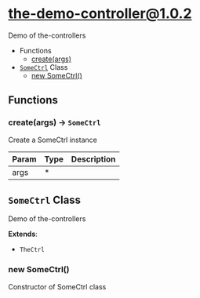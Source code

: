 # the-demo-controller@1.0.2

Demo of the-controllers

+ Functions
  + [create(args)](#the-demo-controller-function-create)
+ [`SomeCtrl`](#the-demo-controller-classes) Class
  + [new SomeCtrl()](#the-demo-controller-classes-some-ctrl-constructor)

## Functions

<a class='md-heading-link' name="the-demo-controller-function-create" ></a>

### create(args) -> `SomeCtrl`

Create a SomeCtrl instance

| Param | Type | Description |
| ----- | --- | -------- |
| args | * |  |



<a class='md-heading-link' name="the-demo-controller-classes"></a>

## `SomeCtrl` Class

Demo of the-controllers

**Extends**: 

+ `TheCtrl`



<a class='md-heading-link' name="the-demo-controller-classes-some-ctrl-constructor" ></a>

### new SomeCtrl()

Constructor of SomeCtrl class





